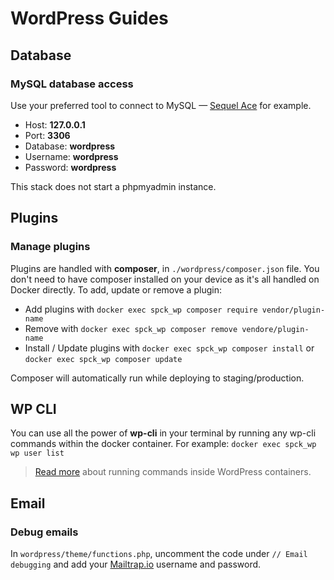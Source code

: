 # WordPress Guides

## Database

### MySQL database access

Use your preferred tool to connect to MySQL — [Sequel Ace](https://github.com/Sequel-Ace/Sequel-Ace) for example.

-   Host: **127.0.0.1**
-   Port: **3306**
-   Database: **wordpress**
-   Username: **wordpress**
-   Password: **wordpress**

This stack does not start a phpmyadmin instance.

## Plugins

### Manage plugins

Plugins are handled with **composer**, in `./wordpress/composer.json` file. You don't need to have composer installed on your device as it's all handled on Docker directly. To add, update or remove a plugin:

-   Add plugins with `docker exec spck_wp composer require vendor/plugin-name`
-   Remove with `docker exec spck_wp composer remove vendore/plugin-name`
-   Install / Update plugins with `docker exec spck_wp composer install` or `docker exec spck_wp composer update`

Composer will automatically run while deploying to staging/production.

## WP CLI

You can use all the power of **wp-cli** in your terminal by running any wp-cli commands within the docker container.
For example: `docker exec spck_wp wp user list`

> [Read more](https://developer.wordpress.org/cli/commands/) about running commands inside WordPress containers.

## Email

### Debug emails

In `wordpress/theme/functions.php`, uncomment the code under `// Email debugging` and add your [Mailtrap.io](https://mailtrap.io/) username and password.
